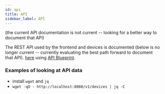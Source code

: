 ```yaml
---
id: api
title: API
sidebar_label: API
---
```


(the current API documentation is not current -- looking for a better way to
document that API)

The REST API used by the frontend and devices is documented (below is no longer
current -- currently evaluating the best path forward to document that API).
[here](https://htmlpreview.github.io/?https://github.com/simpleiot/simpleiot/blob/master/docs/api.html)
using [API Blueprint](api.apibp).

### Examples of looking at API data

- install `wget` and `jq`
- `wget -qO - http://localhost:8080/v1/devices | jq -C`
